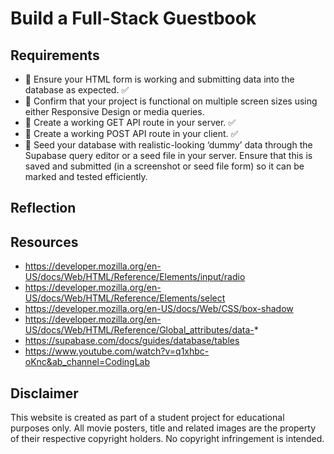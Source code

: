 # Build a Full-Stack Guestbook

## Requirements
- 🎯 Ensure your HTML form is working and submitting data into the database as expected. ✅
- 🎯 Confirm that your project is functional on multiple screen sizes using either Responsive Design or media queries.
- 🎯 Create a working GET API route in your server. ✅
- 🎯 Create a working POST API route in your client. ✅
- 🎯 Seed your database with realistic-looking ‘dummy’ data through the Supabase query editor or a seed file in your server. Ensure that this is saved and submitted (in a screenshot or seed file form) so it can be marked and tested efficiently.

## Reflection

## Resources 
- https://developer.mozilla.org/en-US/docs/Web/HTML/Reference/Elements/input/radio 
- https://developer.mozilla.org/en-US/docs/Web/HTML/Reference/Elements/select
- https://developer.mozilla.org/en-US/docs/Web/CSS/box-shadow
- https://developer.mozilla.org/en-US/docs/Web/HTML/Reference/Global_attributes/data-*
- https://supabase.com/docs/guides/database/tables
- https://www.youtube.com/watch?v=q1xhbc-oKnc&ab_channel=CodingLab 

## Disclaimer
This website is created as part of a student project for educational purposes only. All movie posters, title and related images are the property of their respective copyright holders. No copyright infringement is intended. 
